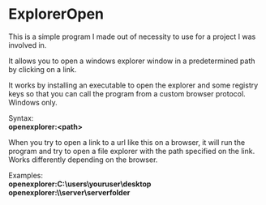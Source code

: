 # ExplorerOpen

This is a simple program I made out of necessity to use for a project I was involved in.

It allows you to open a windows explorer window in a predetermined path by clicking on a link.

It works by installing an executable to open the explorer and some registry keys so that you can call the program from a custom browser protocol.
Windows only.

Syntax:<br/>
**openexplorer:\<path\>**

When you try to open a link to a url like this on a browser, it will run the program and try to open a file explorer with the path specified on the link.
Works differently depending on the browser.

Examples:<br/>
**openexplorer:C:\users\youruser\desktop**<br/>
**openexplorer:\\\\server\serverfolder**
